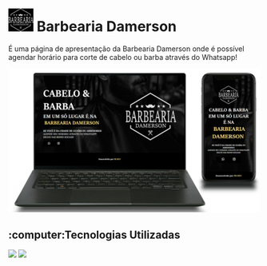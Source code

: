 # <img src="https://github.com/filipeboneberge/barbearia-damerson/blob/main/img/logo-fundo-preto.jpg" width= 50px> Barbearia Damerson

É uma página de apresentação da Barbearia Damerson onde é possível agendar horário para corte de cabelo ou barba através do Whatsapp! 

<img src="https://github.com/filipeboneberge/barbearia-damerson/blob/main/img/laptop_phone.png">
<br>

<h2>:computer:Tecnologias Utilizadas</h2>
<img src="https://img.shields.io/badge/HTML5-E34F26?style=for-the-badge&logo=html5&logoColor=white">
<img src="https://img.shields.io/badge/CSS3-1572B6?style=for-the-badge&logo=css3&logoColor=white">


